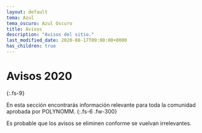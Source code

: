```yaml
---
layout: default
tema: Azul
tema_oscuro: Azul Oscuro
title: Avisos
description: "Avisos del sitio."
last_modified_date: 2020-08-17T09:00:00+0000
has_children: true
---
```


# Avisos <span class="deg-sitio deg-sitio-texto">2020</span><i class="jpa-anim-rel-nerd_face jpa-2em"></i>
{:.fs-9}

En esta sección encontrarás información relevante para toda la comunidad aprobada por POLYN<span class="deg-sitio deg-sitio-texto">OMM</span>.
{:.fs-6 .fw-300}

Es probable que los avisos se eliminen conforme se vuelvan irrelevantes.